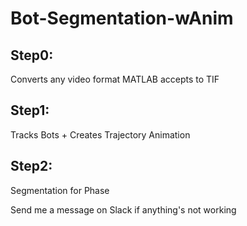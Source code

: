 # Bot-Segmentation-wAnim
## Step0:
Converts any video format MATLAB accepts to TIF
## Step1:
Tracks Bots + Creates Trajectory Animation
## Step2:
Segmentation for Phase

Send me a message on Slack if anything's not working

